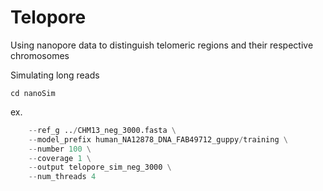 # Telopore
Using nanopore data to distinguish telomeric regions and their respective chromosomes

Simulating long reads

`cd nanoSim`

ex. 
``` simulator.py genome \
    --ref_g ../CHM13_neg_3000.fasta \
    --model_prefix human_NA12878_DNA_FAB49712_guppy/training \
    --number 100 \
    --coverage 1 \
    --output telopore_sim_neg_3000 \
    --num_threads 4
```
